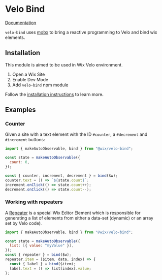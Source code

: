 # Velo Bind
[Documentation](https://wix-incubator.github.io/velo)


`velo-bind` uses [mobx](https://www.npmjs.com/package/mobx) to bring a reactive programming to Velo and bind wix elements.

## Installation

This module is aimed to be used in Wix Velo environment.

1. Open a Wix Site
2. Enable Dev Mode
3. Add `velo-bind` npm module

Follow the [installation instructions](https://support.wix.com/en/article/velo-working-with-npm-packages) to learn more.

## Examples

### Counter

Given a site with a text element with the ID `#counter`, a `#decrement` and `#increment` buttons:

```js
import { makeAutoObservable, bind } from "@wix/velo-bind";

const state = makeAutoObservable({
  count: 0,
});

const { counter, increment, decrement } = bind($w);
counter.text = () => `${state.count}`;
increment.onClick(() => state.count++);
decrement.onClick(() => state.count--);
```

### Working with repeaters
A [Repeater](https://www.wix.com/velo/reference/$w/repeater) is a special Wix Editor Element which is responsible for generating a list of elements from either a data-set (dynamic) or an array set by Velo code).

```js
import { makeAutoObservable, bind } from "@wix/velo-bind";

const state = makeAutoObservable({
  list: [{ value: "myValue" }],
});
const { repeater } = bind($w);
repeater.item = ($item, data, index) => {
  const { label } = bind($item);
  label.text = () => list[index].value;
};
```
